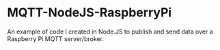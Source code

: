 # MQTT-NodeJS-RaspberryPi
An example of code I created in Node.JS to publish and send data over a Raspberry Pi MQTT server/broker.
